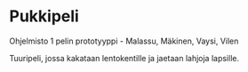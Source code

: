 # Pukkipeli
Ohjelmisto 1 pelin prototyyppi - Malassu, Mäkinen, Vaysi, Vilen

Tuuripeli, jossa kakataan lentokentille ja jaetaan lahjoja lapsille.

